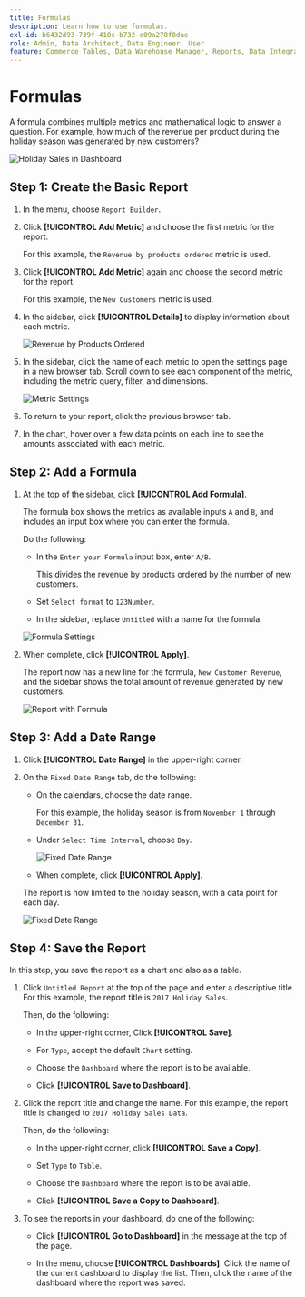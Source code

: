 ```yaml
---
title: Formulas
description: Learn how to use formulas.
exl-id: b6432d93-739f-410c-b732-e09a278f8dae
role: Admin, Data Architect, Data Engineer, User
feature: Commerce Tables, Data Warehouse Manager, Reports, Data Integration
---
```

# Formulas

A formula combines multiple metrics and mathematical logic to answer a question. For example, how much of the revenue per product during the holiday season was generated by new customers?

![Holiday Sales in Dashboard](../../assets/magento-bi-report-builder-revenue-by-products-formula-report-holiday-sales-dashboard.png)

## Step 1: Create the Basic Report

1. In the menu, choose `Report Builder`.

1. Click **[!UICONTROL Add Metric]** and choose the first metric for the report.

    For this example, the `Revenue by products ordered` metric is used.

1. Click **[!UICONTROL Add Metric]** again and choose the second metric for the report.

    For this example, the `New Customers` metric is used.

1. In the sidebar, click **[!UICONTROL Details]** to display information about each metric.

    ![Revenue by Products Ordered](../../assets/magento-bi-report-builder-revenue-by-products.png)

1. In the sidebar, click the name of each metric to open the settings page in a new browser tab. Scroll down to see each component of the metric, including the metric query, filter, and dimensions.

    ![Metric Settings](../../assets/magento-bi-report-builder-revenue-by-products-metric-detail.png)

1. To return to your report, click the previous browser tab.

1. In the chart, hover over a few data points on each line to see the amounts associated with each metric.

## Step 2: Add a Formula

1. At the top of the sidebar, click **[!UICONTROL Add Formula]**.

    The formula box shows the metrics as available inputs `A` and `B`, and includes an input box where you can enter the formula.

    Do the following:

    * In the `Enter your Formula` input box, enter `A/B`.

        This divides the revenue by products ordered by the number of new customers.

    * Set `Select format` to `123Number`.

    * In the sidebar, replace `Untitled` with a name for the formula.

    ![Formula Settings](../../assets/magento-bi-report-builder-revenue-by-products-add-formula-detail.png)

1. When complete, click **[!UICONTROL Apply]**.

    The report now has a new line for the formula, `New Customer Revenue`, and the sidebar shows the total amount of revenue generated by new customers.

    ![Report with Formula](../../assets/magento-bi-report-builder-revenue-by-products-formula-report.png)

## Step 3: Add a Date Range

1. Click **[!UICONTROL Date Range]** in the upper-right corner.

1. On the `Fixed Date Range` tab, do the following:

    * On the calendars, choose the date range.

        For this example, the holiday season is from `November 1` through `December 31`.

    * Under `Select Time Interval`, choose `Day`.

        ![Fixed Date Range](../../assets/magento-bi-report-builder-revenue-by-products-formula-report-fixed-date-range.png)

    * When complete, click **[!UICONTROL Apply]**.

    The report is now limited to the holiday season, with a data point for each day.

    ![Fixed Date Range](../../assets/magento-bi-report-builder-revenue-by-products-formula-report-fixed-date-range-report.png)

## Step 4: Save the Report

In this step, you save the report as a chart and also as a table.

1. Click `Untitled Report` at the top of the page and enter a descriptive title. For this example, the report title is `2017 Holiday Sales`.

    Then, do the following:

    * In the upper-right corner, Click **[!UICONTROL Save]**.

    * For `Type`, accept the default `Chart` setting.

    * Choose the `Dashboard` where the report is to be available.

    * Click **[!UICONTROL Save to Dashboard]**.

1. Click the report title and change the name. For this example, the report title is changed to `2017 Holiday Sales Data`.

    Then, do the following:

    * In the upper-right corner, click **[!UICONTROL Save a Copy]**.

    * Set `Type` to `Table`.

    * Choose the `Dashboard` where the report is to be available.

    * Click **[!UICONTROL Save a Copy to Dashboard]**.

1. To see the reports in your dashboard, do one of the following:

    * Click **[!UICONTROL Go to Dashboard]** in the message at the top of the page.

    * In the menu, choose **[!UICONTROL Dashboards]**. Click the name of the current dashboard to display the list. Then, click the name of the dashboard where the report was saved.
